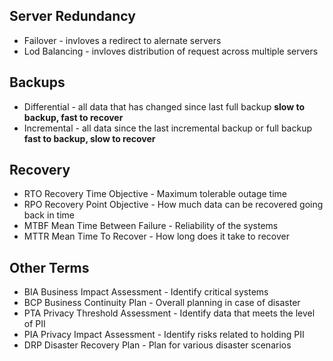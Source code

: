 

## Server Redundancy
- Failover - invloves a redirect to alernate servers
- Lod Balancing - invloves distribution of request across multiple servers

## Backups
- Differential - all data that has changed since last full backup **slow to backup, fast to recover**
- Incremental - all data since the last incremental backup or full backup **fast to backup, slow to recover**

## Recovery
- RTO Recovery Time Objective - Maximum tolerable outage time
- RPO Recovery Point Objective - How much data can be recovered going back in time
- MTBF Mean Time Between Failure - Reliability of the systems
- MTTR Mean Time To Recover - How long does it take to recover


## Other Terms
- BIA Business Impact Assessment - Identify critical systems 
- BCP Business Continuity Plan - Overall planning in case of disaster
- PTA Privacy Threshold Assessment - Identify data that meets the level of PII
- PIA Privacy Impact Assessment - Identify risks related to holding PII
- DRP Disaster Recovery Plan - Plan for various disaster scenarios
